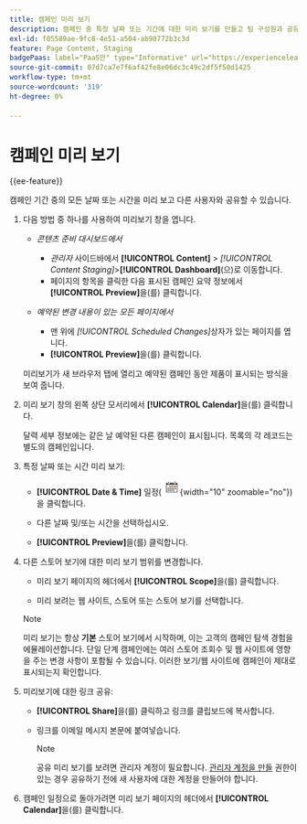 ```yaml
---
title: 캠페인 미리 보기
description: 캠페인 중 특정 날짜 또는 기간에 대한 미리 보기를 만들고 팀 구성원과 공유합니다.
exl-id: f05589ae-9fc8-4e51-a504-ab90772b3c3d
feature: Page Content, Staging
badgePaas: label="PaaS만" type="Informative" url="https://experienceleague.adobe.com/ko/docs/commerce/user-guides/product-solutions" tooltip="Adobe Commerce 온 클라우드 프로젝트(Adobe 관리 PaaS 인프라) 및 온프레미스 프로젝트에만 적용됩니다."
source-git-commit: 07d7ca7e7f6af42fe8e06dc3c49c2df5f50d1425
workflow-type: tm+mt
source-wordcount: '319'
ht-degree: 0%

---
```


# 캠페인 미리 보기

{{ee-feature}}

캠페인 기간 중의 모든 날짜 또는 시간을 미리 보고 다른 사용자와 공유할 수 있습니다.

1. 다음 방법 중 하나를 사용하여 미리보기 창을 엽니다.

   - _콘텐츠 준비 대시보드에서_

      - _관리자_ 사이드바에서 **[!UICONTROL Content]** > _[!UICONTROL Content Staging]_>**[!UICONTROL Dashboard]**(으)로 이동합니다.
      - 페이지의 항목을 클릭한 다음 표시된 캠페인 요약 정보에서 **[!UICONTROL Preview]**&#x200B;을(를) 클릭합니다.

   - _예약된 변경 내용이 있는 모든 페이지에서_

      - 맨 위에 _[!UICONTROL Scheduled Changes]_&#x200B;상자가 있는 페이지를 엽니다.
      - **[!UICONTROL Preview]**&#x200B;을(를) 클릭합니다.

   미리보기가 새 브라우저 탭에 열리고 예약된 캠페인 동안 제품이 표시되는 방식을 보여 줍니다.

1. 미리 보기 창의 왼쪽 상단 모서리에서 **[!UICONTROL Calendar]**&#x200B;을(를) 클릭합니다.

   달력 세부 정보에는 같은 날 예약된 다른 캠페인이 표시됩니다. 목록의 각 레코드는 별도의 캠페인입니다.

1. 특정 날짜 또는 시간 미리 보기:

   - **[!UICONTROL Date & Time]** 일정(![일정 아이콘](../assets/icon-calendar.png){width="10" zoomable="no"})을 클릭합니다.

   - 다른 날짜 및/또는 시간을 선택하십시오.

   - **[!UICONTROL Preview]**&#x200B;을(를) 클릭합니다.

1. 다른 스토어 보기에 대한 미리 보기 범위를 변경합니다.

   - 미리 보기 페이지의 헤더에서 **[!UICONTROL Scope]**&#x200B;을(를) 클릭합니다.

   - 미리 보려는 웹 사이트, 스토어 또는 스토어 보기를 선택합니다.

   >[!NOTE]
   >
   >미리 보기는 항상 **기본** 스토어 보기에서 시작하며, 이는 고객의 캠페인 탐색 경험을 에뮬레이션합니다. 단일 단계 캠페인에는 여러 스토어 조회수 및 웹 사이트에 영향을 주는 변경 사항이 포함될 수 있습니다. 이러한 보기/웹 사이트에 캠페인이 제대로 표시되는지 확인합니다.

1. 미리보기에 대한 링크 공유:

   - **[!UICONTROL Share]**&#x200B;을(를) 클릭하고 링크를 클립보드에 복사합니다.

   - 링크를 이메일 메시지 본문에 붙여넣습니다.

     >[!NOTE]
     >
     >공유 미리 보기를 보려면 관리자 계정이 필요합니다. [관리자 계정을 만들](../systems/permissions-users-all.md#create-a-user) 권한이 있는 경우 공유하기 전에 새 사용자에 대한 계정을 만들어야 합니다.

1. 캠페인 일정으로 돌아가려면 미리 보기 페이지의 헤더에서 **[!UICONTROL Calendar]**&#x200B;을(를) 클릭합니다.
